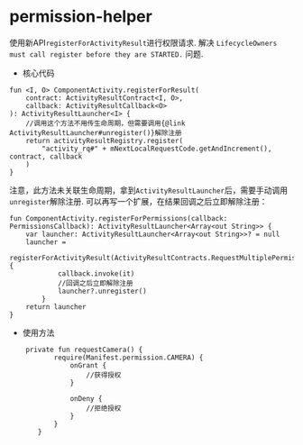 # permission-helper

使用新API`registerForActivityResult`进行权限请求.
解决 `LifecycleOwners must call register before they are STARTED.` 问题.
- 核心代码
```
fun <I, O> ComponentActivity.registerForResult(
    contract: ActivityResultContract<I, O>,
    callback: ActivityResultCallback<O>
): ActivityResultLauncher<I> {
    //调用这个方法不用传生命周期，但需要调用{@link ActivityResultLauncher#unregister()}解除注册
    return activityResultRegistry.register(
        "activity_rq#" + mNextLocalRequestCode.getAndIncrement(), contract, callback
    )
}
```

注意，此方法未关联生命周期，拿到`ActivityResultLauncher`后，需要手动调用`unregister`解除注册.
可以再写一个扩展，在结果回调之后立即解除注册：

```
fun ComponentActivity.registerForPermissions(callback: PermissionsCallback): ActivityResultLauncher<Array<out String>> {
    var launcher: ActivityResultLauncher<Array<out String>>? = null
    launcher =
        registerForActivityResult(ActivityResultContracts.RequestMultiplePermissions()) {
            callback.invoke(it)
            //回调之后立即解除注册
            launcher?.unregister()
        }
    return launcher
}
```
- 使用方法
```
    private fun requestCamera() {
           require(Manifest.permission.CAMERA) {
               onGrant {
                   //获得授权
               }

               onDeny {
                   //拒绝授权
               }
           }
       }
    
```
